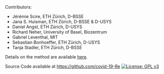 Contributors:

  - Jérémie Scire, ETH Zürich, D-BSSE
  - Jana S. Huisman, ETH Zürich, D-BSSE & D-USYS
  - Daniel Angst, ETH Zürich, D-USYS
  - Richard Neher, University of Basel, Biozentrum
  - Gabriel Leventhal, MIT
  - Sebastian Bonhoeffer, ETH Zürich, D-USYS
  - Tanja Stadler, ETH Zürich, D-BSSE

Details on the method are available [here](https://ibz-shiny.ethz.ch/covid-19-re/methods.pdf).

Source Code available at https://github.com/covid-19-Re [![License: GPL v3](https://img.shields.io/badge/License-GPLv3-blue.svg)](https://www.gnu.org/licenses/gpl-3.0)
